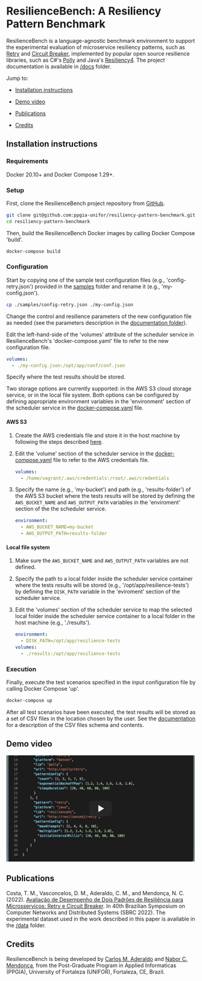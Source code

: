 # ResilienceBench: A Resiliency Pattern Benchmark

ResilienceBench is a language-agnostic benchmark environment to support the experimental evaluation of microservice resiliency patterns, such as [Retry](https://docs.microsoft.com/en-us/azure/architecture/patterns/retry) and [Circuit Breaker](https://docs.microsoft.com/en-us/azure/architecture/patterns/circuit-breaker), implemented by popular open source resilience libraries, such as C\#'s [Polly](https://github.com/App-vNext/Polly) and Java's [Resiliency4](https://github.com/resilience4j/resilience4j). The project documentation is available in [/docs](/docs) folder.  

Jump to:

* [Installation instructions](#installation-instructions)

* [Demo video](#demo-video)

* [Publications](#publications)

* [Credits](#credits)

## Installation instructions

### Requirements

Docker 20.10+ and Docker Compose 1.29+.

### Setup

First, clone the ResilienceBench project repository from [GitHub](https://github.com/ppgia-unifor/resiliency-pattern-benchmark).

```sh
git clone git@github.com:ppgia-unifor/resiliency-pattern-benchmark.git
cd resiliency-pattern-benchmark
```

Then, build the ResilienceBench Docker images by calling Docker Compose 'build'.

```sh
docker-compose build
```

### Configuration

Start by copying one of the sample test configuration files (e.g., 'config-retry.json') provided in the [samples](/samples) folder and rename it (e.g., 'my-config.json').

```sh
cp ./samples/config-retry.json ./my-config.json
```

Change the control and resilience parameters of the new configuration file as needed (see the parameters description in the [documentation folder](/docs/README.md#test-scenarios)).

Edit the left-hand-side of the 'volumes' attribute of the scheduler service in ResilienceBench's 'docker-compose.yaml' file to refer to the new configuration file.

```yaml
volumes:
  - ./my-config.json:/opt/app/conf/conf.json
```

Specify where the test results should be stored. 

Two storage options are currently supported: in the AWS S3 cloud storage service, or in the local file system. Both options can be configured by defining appropriate environment variables in the 'environment' section of the scheduler service in the [docker-compose.yaml](./docker-compose.yaml) file.

#### AWS S3

1. Create the AWS credentials file and store it in the host machine by following the steps described [here](https://docs.aws.amazon.com/cli/latest/usergide/cli-configure-files.html).
2. Edit the 'volume' section of the scheduler service in the [docker-compose.yaml](./docker-compose.yaml) file to refer to the AWS credentials file.

    ```yaml
    volumes:
      - /home/vagrant/.aws/credentials:/root/.aws/credentials
    ```

3. Specify the name (e.g., 'my-bucket') and path (e.g., 'results-folder') of the AWS S3 bucket where the tests results will be stored by defining the `AWS_BUCKET_NAME` and `AWS_OUTPUT_PATH` variables in the 'enviroment' section of the the scheduler service.

    ```yaml
    environment:
      - AWS_BUCKET_NAME=my-bucket
      - AWS_OUTPUT_PATH=results-folder

#### Local file system

1. Make sure the `AWS_BUCKET_NAME` and `AWS_OUTPUT_PATH` variables are not defined.
2. Specify the path to a local folder inside the scheduler service container where the tests results will be stored (e.g., '/opt/app/resilience-tests') by defining the `DISK_PATH` variable in the 'eviroment' section of the scheduler service.
3. Edit the 'volumes' section of the scheduler service to map the selected local folder inside the scheduler service container to a local folder in the host machine (e.g., './results').
    
    ```yaml
    environment:
      - DISK_PATH=/opt/app/resilience-tests
    volumes:
      - ./results:/opt/app/resilience-tests
    ```

### Execution

Finally, execute the test scenarios specified in the input configuration file by calling Docker Compose 'up'.

```sh
docker-compose up
```

After all test scenarios have been executed, the test results will be stored as a set of CSV files in the location chosen by the user. See the [documentation](/docs/README.md#test-results) for a description of the CSV files schema and contents. 

## Demo video

[<img src="docs/img/video-thumbnail.jpg" width=500>](https://www.youtube.com/watch?v=X7nzlK86eAo "ResilienceBench Demo Video")

## Publications

Costa, T. M., Vasconcelos, D. M., Aderaldo, C. M., and Mendonça, N. C. (2022). [Avaliação de Desempenho de Dois Padrões de Resiliência para Microsserviços: Retry e Circuit Breaker](publications/sbrc2022-final.pdf). In 40th Brazilian Symposium on Computer Networks and Distributed Systems (SBRC 2022). The experimental dataset used in the work described in this paper is available in the [/data](data/sbrc2022/) folder.

## Credits

ResilienceBench is being developed by [Carlos M. Aderaldo](https://github.com/cmendesce) and [Nabor C. Mendonça](https://github.com/nabormendonca), from the Post-Graduate Program in Applied Informaticas (PPGIA), University of Fortaleza (UNIFOR), Fortaleza, CE, Brazil.
